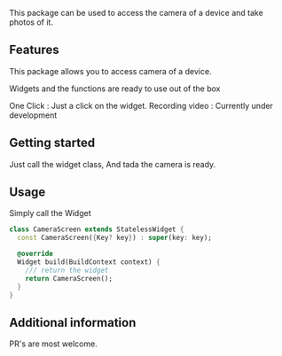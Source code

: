<!-- 
This README describes the package. If you publish this package to pub.dev,
this README's contents appear on the landing page for your package.

For information about how to write a good package README, see the guide for
[writing package pages](https://dart.dev/guides/libraries/writing-package-pages). 

For general information about developing packages, see the Dart guide for
[creating packages](https://dart.dev/guides/libraries/create-library-packages)
and the Flutter guide for
[developing packages and plugins](https://flutter.dev/developing-packages). 
-->

This package can be used to access the camera of a device and take photos of it.

## Features

This package allows you to access camera of a device.

Widgets and the functions are ready to use out of the box

One Click : Just a click on the widget.
Recording video : Currently under development

## Getting started

Just call the widget class, And tada the camera is ready.

## Usage

Simply call the Widget

```dart
class CameraScreen extends StatelessWidget {
  const CameraScreen({Key? key}) : super(key: key);

  @override
  Widget build(BuildContext context) {
    /// return the widget
    return CameraScreen();
  }
}

```

## Additional information

PR's are most welcome.